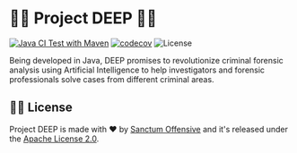 # 🧜‍♀️ Project DEEP 🧜‍♀️

[![Java CI Test with Maven](https://github.com/SanctumOffensive/DEEP/actions/workflows/test.yml/badge.svg)](https://github.com/SanctumOffensive/DEEP/actions/workflows/test.yml)
[![codecov](https://codecov.io/gh/SanctumOffensive/DEEP/graph/badge.svg?token=jowJQCFKby)](https://codecov.io/gh/SanctumOffensive/DEEP)
![License](https://img.shields.io/github/license/SanctumOffensive/DEPP?link=https%3A%2F%2Fgithub.com%2FSanctumOffensive%2FDEEP%2Fblob%2Fmaster%2FLICENSE)

Being developed in Java, DEEP promises to revolutionize criminal forensic analysis using Artificial Intelligence to help 
investigators and forensic professionals solve cases from different criminal areas.

## 🧜‍♀️ License

<p>Project DEEP is made with ❤️ by <a href="https://github.com/SanctumOffensive">Sanctum Offensive</a> and it's released 
under the <a href="https://github.com/SanctumOffensive/DEEP/blob/master/LICENSE">Apache License 2.0</a>.</p>